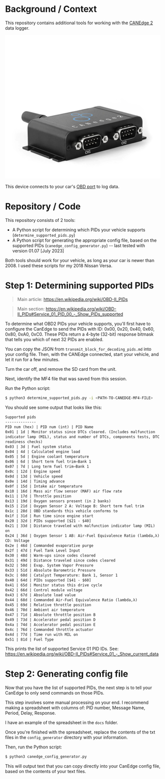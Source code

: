 # Background / Context

This repository contains additional tools for working with the [CANEdge 2](https://www.csselectronics.com/products/can-bus-data-logger-wifi-canedge2) data logger.

![device photo](./docs/canedge2-wifi-can-bus-data-logger-v3.jpg)

This device connects to your car's [OBD port](https://en.wikipedia.org/wiki/On-board_diagnostics) to log data.

# Repository / Code

This repository consists of 2 tools:

* A Python script for determining which PIDs your vehicle supports (`determine_supported_pids.py`)
* A Python script for generating the appropriate config file, based on the supported PIDs (`canedge_config_generator.py`) -- last tested with version 01.07 [July 2023]

Both tools should work for your vehicle, as long as your car is newer than 2008. I used these scripts for my 2018 Nissan Versa.

# Step 1: Determining supported PIDs

> Main article: https://en.wikipedia.org/wiki/OBD-II_PIDs

> Main section: https://en.wikipedia.org/wiki/OBD-II_PIDs#Service_01_PID_00_-_Show_PIDs_supported


To determine what OBD2 PIDs your vehicle supports, you'll first have to configure the CanEdge to send the PIDs with ID: 0x00, 0x20, 0x40, 0x60, 0x80, 0xA0, 0xC0. These PIDs return a 4-byte (32-bit) response bitmask that tells you which of next 32 PIDs are enabled.

You can copy the JSON from `transmit_block_for_decoding_pids.md` into your config file. Then, with the CANEdge connected, start your vehicle, and let it run for a few minutes.

Turn the car off, and remove the SD card from the unit.

Next, identify the MF4 file that was saved from this session.

Run the Python script:

```bash
$ python3 determine_supported_pids.py -i <PATH-TO-CANEDGE-MF4-FILE>
```

You should see some output that looks like this:

```
Supported pids
--------------
PID num (hex) | PID num (int) | PID Name
0x01 | 1d | Monitor status since DTCs cleared. (Includes malfunction indicator lamp (MIL), status and number of DTCs, components tests, DTC readiness checks)
0x03 | 3d | Fuel system status
0x04 | 4d | Calculated engine load
0x05 | 5d | Engine coolant temperature
0x06 | 6d | Short term fuel trim—Bank 1
0x07 | 7d | Long term fuel trim—Bank 1
0x0c | 12d | Engine speed
0x0d | 13d | Vehicle speed
0x0e | 14d | Timing advance
0x0f | 15d | Intake air temperature
0x10 | 16d | Mass air flow sensor (MAF) air flow rate
0x11 | 17d | Throttle position
0x13 | 19d | Oxygen sensors present (in 2 banks)
0x15 | 21d | Oxygen Sensor 2 A: Voltage B: Short term fuel trim
0x1c | 28d | OBD standards this vehicle conforms to
0x1f | 31d | Run time since engine start
0x20 | 32d | PIDs supported [$21 - $40]
0x21 | 33d | Distance traveled with malfunction indicator lamp (MIL) on
0x24 | 36d | Oxygen Sensor 1 AB: Air-Fuel Equivalence Ratio (lambda,λ) CD: Voltage
0x2e | 46d | Commanded evaporative purge
0x2f | 47d | Fuel Tank Level Input
0x30 | 48d | Warm-ups since codes cleared
0x31 | 49d | Distance traveled since codes cleared
0x32 | 50d | Evap. System Vapor Pressure
0x33 | 51d | Absolute Barometric Pressure
0x3c | 60d | Catalyst Temperature: Bank 1, Sensor 1
0x40 | 64d | PIDs supported [$41 - $60]
0x41 | 65d | Monitor status this drive cycle
0x42 | 66d | Control module voltage
0x43 | 67d | Absolute load value
0x44 | 68d | Commanded Air-Fuel Equivalence Ratio (lambda,λ)
0x45 | 69d | Relative throttle position
0x46 | 70d | Ambient air temperature
0x47 | 71d | Absolute throttle position B
0x49 | 73d | Accelerator pedal position D
0x4a | 74d | Accelerator pedal position E
0x4c | 76d | Commanded throttle actuator
0x4d | 77d | Time run with MIL on
0x51 | 81d | Fuel Type

```

This prints the list of supported Service 01 PID IDs. See: https://en.wikipedia.org/wiki/OBD-II_PIDs#Service_01_-_Show_current_data

# Step 2: Generating config file

Now that you have the list of supported PIDs, the next step is to tell your CanEdge to only send commands on those PIDs.

This step involves some manual processing on your end. I recommend making a spreadsheet with columns of: PID number, Message Name, Period, Delay, Response.

I have an example of the spreadsheet in the `docs` folder.

Once you're finished with the spreadsheet, replace the contents of the txt files in the `config_generator` directory with your information.

Then, run the Python script:

```bash
$ python3 canedge_config_generator.py
```

This will output text that you can copy directly into your CanEdge config file, based on the contents of your text files.